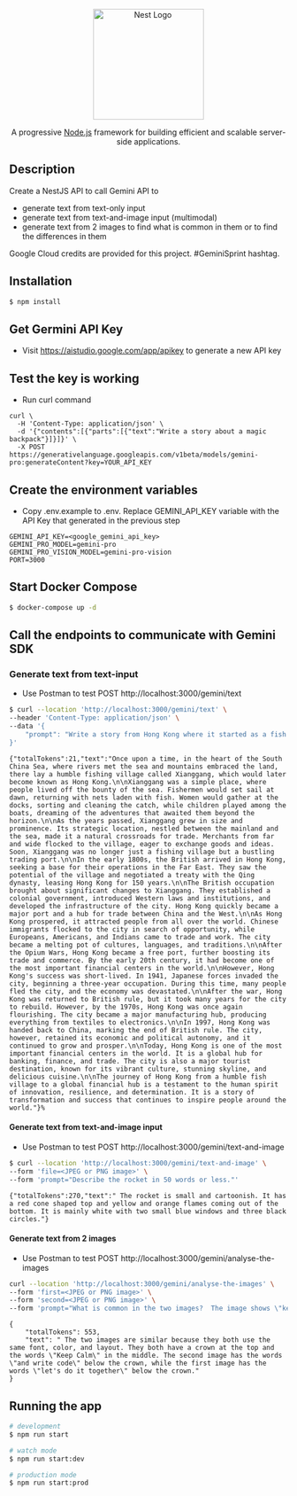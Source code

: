 <p align="center">
  <a href="http://nestjs.com/" target="blank"><img src="https://nestjs.com/img/logo-small.svg" width="200" alt="Nest Logo" /></a>
</p>

[circleci-image]: https://img.shields.io/circleci/build/github/nestjs/nest/master?token=abc123def456
[circleci-url]: https://circleci.com/gh/nestjs/nest

  <p align="center">A progressive <a href="http://nodejs.org" target="_blank">Node.js</a> framework for building efficient and scalable server-side applications.</p>
    <p align="center">

## Description

Create a NestJS API to call Gemini API to

- generate text from text-only input
- generate text from text-and-image input (multimodal)
- generate text from 2 images to find what is common in them or to find the differences in them

Google Cloud credits are provided for this project. #GeminiSprint hashtag.

## Installation

```bash
$ npm install
```

## Get Germini API Key

- Visit https://aistudio.google.com/app/apikey to generate a new API key

## Test the key is working

- Run curl command

```
curl \
  -H 'Content-Type: application/json' \
  -d '{"contents":[{"parts":[{"text":"Write a story about a magic backpack"}]}]}' \
  -X POST https://generativelanguage.googleapis.com/v1beta/models/gemini-pro:generateContent?key=YOUR_API_KEY
```

## Create the environment variables

- Copy .env.example to .env. Replace GEMINI_API_KEY variable with the API Key that generated in the previous step

```
GEMINI_API_KEY=<google_gemini_api_key>
GEMINI_PRO_MODEL=gemini-pro
GEMINI_PRO_VISION_MODEL=gemini-pro-vision
PORT=3000
```

## Start Docker Compose

```bash
$ docker-compose up -d
```

## Call the endpoints to communicate with Gemini SDK

### Generate text from text-input

- Use Postman to test POST http://localhost:3000/gemini/text

```bash
$ curl --location 'http://localhost:3000/gemini/text' \
--header 'Content-Type: application/json' \
--data '{
    "prompt": "Write a story from Hong Kong where it started as a fish village and is an financial hub now."
}'
```

```
{"totalTokens":21,"text":"Once upon a time, in the heart of the South China Sea, where rivers met the sea and mountains embraced the land, there lay a humble fishing village called Xianggang, which would later become known as Hong Kong.\n\nXianggang was a simple place, where people lived off the bounty of the sea. Fishermen would set sail at dawn, returning with nets laden with fish. Women would gather at the docks, sorting and cleaning the catch, while children played among the boats, dreaming of the adventures that awaited them beyond the horizon.\n\nAs the years passed, Xianggang grew in size and prominence. Its strategic location, nestled between the mainland and the sea, made it a natural crossroads for trade. Merchants from far and wide flocked to the village, eager to exchange goods and ideas. Soon, Xianggang was no longer just a fishing village but a bustling trading port.\n\nIn the early 1800s, the British arrived in Hong Kong, seeking a base for their operations in the Far East. They saw the potential of the village and negotiated a treaty with the Qing dynasty, leasing Hong Kong for 150 years.\n\nThe British occupation brought about significant changes to Xianggang. They established a colonial government, introduced Western laws and institutions, and developed the infrastructure of the city. Hong Kong quickly became a major port and a hub for trade between China and the West.\n\nAs Hong Kong prospered, it attracted people from all over the world. Chinese immigrants flocked to the city in search of opportunity, while Europeans, Americans, and Indians came to trade and work. The city became a melting pot of cultures, languages, and traditions.\n\nAfter the Opium Wars, Hong Kong became a free port, further boosting its trade and commerce. By the early 20th century, it had become one of the most important financial centers in the world.\n\nHowever, Hong Kong's success was short-lived. In 1941, Japanese forces invaded the city, beginning a three-year occupation. During this time, many people fled the city, and the economy was devastated.\n\nAfter the war, Hong Kong was returned to British rule, but it took many years for the city to rebuild. However, by the 1970s, Hong Kong was once again flourishing. The city became a major manufacturing hub, producing everything from textiles to electronics.\n\nIn 1997, Hong Kong was handed back to China, marking the end of British rule. The city, however, retained its economic and political autonomy, and it continued to grow and prosper.\n\nToday, Hong Kong is one of the most important financial centers in the world. It is a global hub for banking, finance, and trade. The city is also a major tourist destination, known for its vibrant culture, stunning skyline, and delicious cuisine.\n\nThe journey of Hong Kong from a humble fish village to a global financial hub is a testament to the human spirit of innovation, resilience, and determination. It is a story of transformation and success that continues to inspire people around the world."}%
```

#### Generate text from text-and-image input

- Use Postman to test POST http://localhost:3000/gemini/text-and-image

```bash
$ curl --location 'http://localhost:3000/gemini/text-and-image' \
--form 'file=<JPEG or PNG image>' \
--form 'prompt="Describe the rocket in 50 words or less."'
```

```
{"totalTokens":270,"text":" The rocket is small and cartoonish. It has a red cone shaped top and yellow and orange flames coming out of the bottom. It is mainly white with two small blue windows and three black circles."}
```

#### Generate text from 2 images

- Use Postman to test POST http://localhost:3000/gemini/analyse-the-images

```bash
curl --location 'http://localhost:3000/gemini/analyse-the-images' \
--form 'first=<JPEG or PNG image>' \
--form 'second=<JPEG or PNG image>' \
--form 'prompt="What is common in the two images?  The image shows \"keep calm and write code togehter\". The second image shows \"keep calm and let'\''s do it together"'
```

```
{
    "totalTokens": 553,
    "text": " The two images are similar because they both use the same font, color, and layout. They both have a crown at the top and the words \"Keep Calm\" in the middle. The second image has the words \"and write code\" below the crown, while the first image has the words \"let's do it together\" below the crown."
}
```

## Running the app

```bash
# development
$ npm run start

# watch mode
$ npm run start:dev

# production mode
$ npm run start:prod
```
